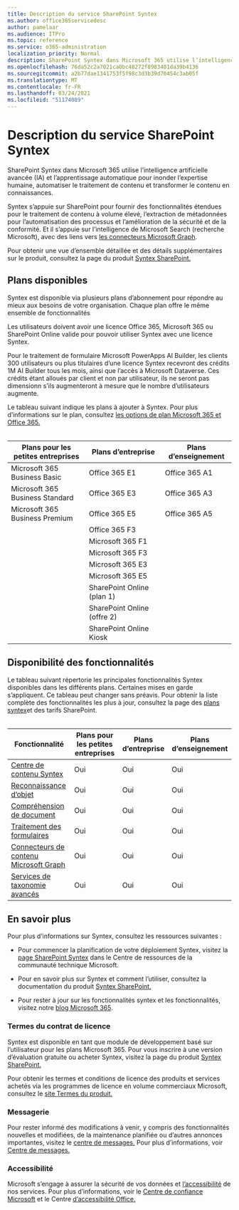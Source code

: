 ```yaml
---
title: Description du service SharePoint Syntex
ms.author: office365servicedesc
author: pamelaar
ms.audience: ITPro
ms.topic: reference
ms.service: o365-administration
localization_priority: Normal
description: SharePoint Syntex dans Microsoft 365 utilise l’intelligence artificielle avancée (IA) et l’apprentissage automatique pour inonder l’expertise humaine, automatiser le traitement de contenu et transformer le contenu en connaissances.
ms.openlocfilehash: 76da52c2a7021ca0bc48272f8983401da39b4136
ms.sourcegitcommit: a2b77dae1341753f5f98c3d3b39d70454c3ab05f
ms.translationtype: MT
ms.contentlocale: fr-FR
ms.lasthandoff: 03/24/2021
ms.locfileid: "51174089"
---
```

# <a name="sharepoint-syntex-service-description"></a>Description du service SharePoint Syntex 

SharePoint Syntex dans Microsoft 365 utilise l’intelligence artificielle avancée (IA) et l’apprentissage automatique pour inonder l’expertise humaine, automatiser le traitement de contenu et transformer le contenu en connaissances.

Syntex s’appuie sur SharePoint pour fournir des fonctionnalités étendues pour le traitement de contenu à volume élevé, l’extraction de métadonnées pour l’automatisation des processus et l’amélioration de la sécurité et de la conformité. Et il s’appuie sur l’intelligence de Microsoft Search (recherche Microsoft), avec des liens vers [les connecteurs Microsoft Graph](/microsoftsearch/connectors-overview).

Pour obtenir une vue d’ensemble détaillée et des détails supplémentaires sur le produit, consultez la page du produit [Syntex SharePoint.](https://aka.ms/sharepointsyntex)

## <a name="available-plans"></a>Plans disponibles

Syntex est disponible via plusieurs plans d’abonnement pour répondre au mieux aux besoins de votre organisation. Chaque plan offre le même ensemble de fonctionnalités

Les utilisateurs doivent avoir une licence Office 365, Microsoft 365 ou SharePoint Online valide pour pouvoir utiliser Syntex avec une licence Syntex.

Pour le traitement de formulaire Microsoft PowerApps AI Builder, les clients 300 utilisateurs ou plus titulaires d’une licence Syntex recevront des crédits 1M AI Builder tous les mois, ainsi que l’accès à Microsoft Dataverse. Ces crédits étant alloués par client et non par utilisateur, ils ne seront pas dimensionn s’ils augmenteront à mesure que le nombre d’utilisateurs augmente.

Le tableau suivant indique les plans à ajouter à Syntex. Pour plus d’informations sur le plan, consultez [les options de plan Microsoft 365 et Office 365.](../office-365-platform-service-description/office-365-plan-options.md)<br><br>


| Plans pour les petites entreprises            | Plans d’entreprise         | Plans d’enseignement     |
| ------------------------------- | ------------------------ | ------------------- |
| Microsoft 365 Business Basic    | Office 365 E1            | Office 365 A1       |
| Microsoft 365 Business Standard | Office 365 E3            | Office 365 A3       |
| Microsoft 365 Business Premium  | Office 365 E5            | Office 365 A5       |
|                                 | Office 365 F3            |                     |
|                                 | Microsoft 365 F1         |                     |
|                                 | Microsoft 365 F3         |                     |
|                                 | Microsoft 365 E3         |                     |
|                                 | Microsoft 365 E5         |                     |
|                                 | SharePoint Online (plan 1) |                     |
|                                 | SharePoint Online (offre 2) |                     |
|                                 | SharePoint Online Kiosk  |                     |

## <a name="feature-availability"></a>Disponibilité des fonctionnalités

Le tableau suivant répertorie les principales fonctionnalités Syntex disponibles dans les différents plans. Certaines mises en garde s’appliquent. Ce tableau peut changer sans préavis. Pour obtenir la liste complète des fonctionnalités les plus à jour, consultez la page des [plans syntex](https://www.microsoft.com/microsoft-365/enterprise/sharepoint-syntex)et des tarifs SharePoint.<br><br>

| Fonctionnalité | Plans pour les petites entreprises | Plans d’entreprise | Plans d’enseignement |
|--|--|--|--|
| [Centre de contenu Syntex](sharepoint-syntex-features.md#syntex-content-center) | Oui | Oui | Oui |
| [Reconnaissance d’objet](sharepoint-syntex-features.md#object-recognition) | Oui | Oui | Oui |
| [Compréhension de document](sharepoint-syntex-features.md#document-understanding) | Oui | Oui | Oui |
| [Traitement des formulaires](sharepoint-syntex-features.md#form-processing) | Oui | Oui | Oui |
| [Connecteurs de contenu Microsoft Graph](sharepoint-syntex-features.md#microsoft-graph-content-connectors) | Oui | Oui | Oui |
| [Services de taxonomie avancés](sharepoint-syntex-features.md#advanced-taxonomy-services) | Oui | Oui | Oui |

## <a name="learn-more"></a>En savoir plus

Pour plus d’informations sur Syntex, consultez les ressources suivantes :

  - Pour commencer la planification de votre déploiement Syntex, visitez la [page SharePoint Syntex](https://resources.techcommunity.microsoft.com/sharepoint-syntex/) dans le Centre de ressources de la communauté technique Microsoft.

  - Pour en savoir plus sur Syntex et comment l’utiliser, consultez la documentation du produit [Syntex SharePoint.](/microsoft-365/contentunderstanding/)

  - Pour rester à jour sur les fonctionnalités syntex et les fonctionnalités, visitez notre [blog Microsoft 365](https://go.microsoft.com/fwlink/?linkid=2084915).

### <a name="licensing-terms"></a>Termes du contrat de licence

Syntex est disponible en tant que module de développement basé sur l’utilisateur pour les plans Microsoft 365. Pour vous inscrire à une version d’évaluation gratuite ou acheter Syntex, visitez la page du produit [Syntex SharePoint.](https://aka.ms/sharepointsyntex)

Pour obtenir les termes et conditions de licence des produits et services achetés via les programmes de licence en volume commerciaux Microsoft, consultez le [site Termes du produit.](https://www.microsoft.com/licensing/terms/)

### <a name="messaging"></a>Messagerie 

Pour rester informé des modifications à venir, y compris des fonctionnalités nouvelles et modifiées, de la maintenance planifiée ou d’autres annonces importantes, visitez le [centre de messages.](https://go.microsoft.com/fwlink/p/?linkid=2070717) Pour plus d’informations, voir [Centre de messages.](/microsoft-365/admin/manage/message-center)

### <a name="accessibility"></a>Accessibilité

Microsoft s’engage à assurer la sécurité de vos données et [l’accessibilité](https://www.microsoft.com/trust-center/compliance/accessibility) de nos services. Pour plus d’informations, voir le [Centre de confiance Microsoft](https://www.microsoft.com/trust-center) et le Centre [d’accessibilité Office.](https://support.office.com/article/ecab0fcf-d143-4fe8-a2ff-6cd596bddc6d)